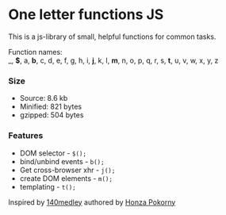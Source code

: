 One letter functions JS
==========

This is a js-library of small, helpful functions for common tasks.

Function names:  
_, **$**, a, **b**, c, d, e, f, g, h, i, **j**, k, l, **m**, n, o, p, q, r, s, **t**, u, v, w, x, y, z

### Size

* Source:  8.6 kb
* Minified: 821 bytes
* gzipped: 504 bytes

### Features

* DOM selector - `$();`
* bind/unbind events - `b();`
* Get cross-browser xhr - `j();`
* create DOM elements - `m();`
* templating - `t();`

Inspired by [140medley][medley] authored by [Honza Pokorny][Honza]

[medley]: https://github.com/honza/140medley
[Honza]: https://github.com/honza/140medley
